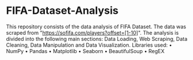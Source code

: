 # FIFA-Dataset-Analysis
This repository consists of the data analysis of FIFA Dataset. The data was scraped from "https://sofifa.com/players?offset=[1-10]". The analysis is divided into the following main sections: Data Loading, Web Scraping, Data Cleaning, Data Manipulation and Data Visualization.
Libraries used:
•	NumPy 
•	Pandas
•	Matplotlib 
•	Seaborn 
•	BeautifulSoup 
•	RegEX
